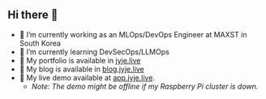 ## Hi there 👋

- 🔭 I’m currently working as an MLOps/DevOps Engineer at MAXST in South Korea
- 🌱 I’m currently learning DevSecOps/LLMOps
- 💼 My portfolio is available in [jyje.live](https://jyje.live)
- 💬 My blog is available in [blog.jyje.live](https://blog.jyje.live)
- 🚀 My live demo available at [app.jyje.live](https://app.jyje.live).
    - *Note: The demo might be offline if my Raspberry Pi cluster is down.*


<!--
**jyje/jyje** is a ✨ _special_ ✨ repository because its `README.md` (this file) appears on your GitHub profile.

Here are some ideas to get you started:

- 🔭 I’m currently working on ...
- 🌱 I’m currently learning ...
- 👯 I’m looking to collaborate on ...
- 🤔 I’m looking for help with ...
- 💬 Ask me about ...
- 📫 How to reach me: ...
- 😄 Pronouns: ...
- ⚡ Fun fact: ...
-->

